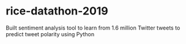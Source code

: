 # rice-datathon-2019
Built sentiment analysis tool to learn from 1.6 million Twitter tweets to predict tweet polarity using Python
